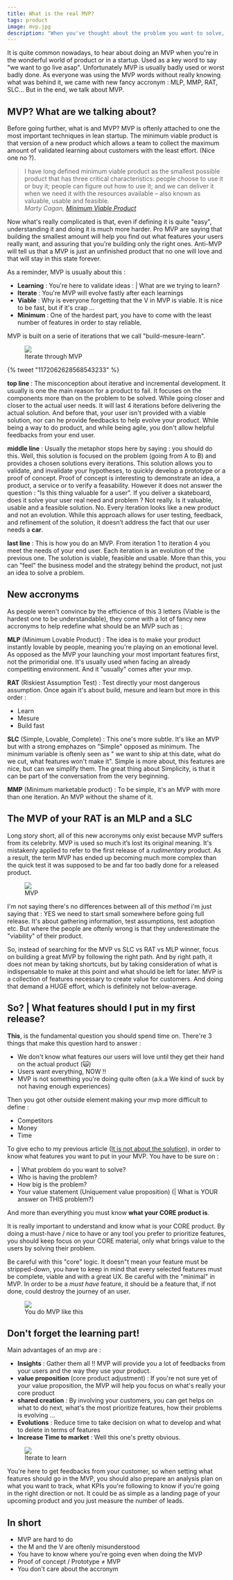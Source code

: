 ```yaml
---
title: What is the real MVP?
tags: product
image: mvp.jpg
description: "When you've thought about the problem you want to solve, that your solution is designed, that your idea is validated that your long term strategy is set. Now it's time to develop and launch your product, but what do you launch? | What features would you choose first? Small story about MVP"
---
```

<p class="lead">
   It is quite common nowadays, to hear about doing an MVP when you're in the wonderful world of product or in a startup. Used as a key word to say "we want to go live asap". Unfortunately MVP is usually badly used or worst badly done. As everyone was using the MVP words without really knowing what was behind it, we came with new fancy accronym : MLP, MMP, RAT, SLC... But in the end, we talk about MVP.  
</p>

## MVP? What are we talking about?

Before going further, what is and MVP? MVP is oftenly attached to one the most important techniques in lean startup. The minimum viable product is that version of a new product which allows a team to collect the maximum amount of validated learning about customers with the least effort. (Nice one no ?).  

<blockquote cite="Marty Cagan">
    I have long defined minimum viable product as the smallest possible product that has three critical characteristics: people choose to use it or buy it; people can figure out how to use it; and we can deliver it when we need it with the resources available – also known as valuable, usable and feasible.<br />
    <cite>Marty Cagan, <a href="https://svpg.com/minimum-viable-product/">Minimum Viable Product</a></cite>
</blockquote>

Now what's really complicated is that, even if defining it is quite "easy", understanding it and doing it is much more harder. 
Pro MVP are saying that building the smallest amount will help you find out what features your users really want, and assuring that you're building only the right ones. Anti-MVP will tell us that a MVP is just an unfinished product that no one will love and that will stay in this state forever. 

As a reminder, MVP is usually about this : 
* __Learning__ : You're here to validate ideas : | What are we trying to learn?
* __Iterate__ : You're MVP will evolve fastly after each learnings
* __Viable__ : Why is everyone forgetting that the V in MVP is viable. It is nice to be fast, but if it's crap ...
* __Minimum__ : One of the hardest part, you have to come with the least number of features in order to stay reliable. 

MVP is built on a serie of iterations that we call "build-mesure-learn". 

<figure class="extent">
    <img src="mvp-metaphor.jpg" data-zoomable />
    <figcaption>Iterate through MVP</figcaption>
</figure>

{% tweet "1172062628568543233" %}

__top line__ : The misconception about iterative and incremental development. It usually is one the main reason for a product to fail. It focuses on the components more than on the problem to be solved. While going closer and closer to the actual user needs. It will last 4 iterations before delivering the actual solution. And before that, your user isn't provided with a viable solution, nor can he provide feedbacks to help evolve your product. While being a way to do product, and while being agile, you don't allow helpful feedbacks from your end user.

__middle line__ : Usually the metaphor stops here by saying : you should do this. Well, this solution is focused on the problem (going from A to B) and provides a chosen solutions every iterations. This solution allows you to validate, and invalidate your hypotheses, to quickly develop a prototype or a proof of concept. 
Proof of concept is interesting to demonstrate an idea, a product, a service or to verify a feasability. However it does not answer the question : "Is this thing valuable for a user". If you deliver a skateboard, does it solve your user real need and problem ? Not really. Is it valuable, usable and a feasible solution. No. Every iteration looks like a new product and not an evolution. While this approach allows for user testing, feedback, and refinement of the solution, it doesn’t address the fact that our user needs a __car__. 

__last line__ : This is how you do an MVP. From iteration 1 to iteration 4 you meet the needs of your end user. Each iteration is an evolution of the previous one. The solution is viable, feasible and usable. More than this, you can "feel" the business model and the strategy behind the product, not just an idea to solve a problem. 


## New accronyms

As people weren't convince by the efficience of this 3 letters (Viable is the hardest one to be understandable), they come with a lot of fancy new accronyms to help redefine what should be an MVP such as : 

__MLP__ (Minimum Lovable Product) : The idea is to make your product instantly lovable by people, meaning you're playing on an emotional level. As opposed as the MVP your launching your most important features first, not the primoridial one. It's usually used when facing an already competiting environment. And it "usually" comes after your mvp. 

__RAT__ (Riskiest Assumption Test) : Test directly your most dangerous assumption. Once again it's about build, mesure and learn but more in this order : 
* Learn
* Mesure
* Build fast

__SLC__ (Simple, Lovable, Complete) : This one's more subtle. It's like an MVP but with a strong emphazes on "Simple" opposed as minimum. The minimum variable is oftenly seen as " we want to ship at this date, what do we cut, what features won't make it". Simple is more about, this features are nice, but can we simplify them. The great thing about Simplicity, is that it can be part of the conversation from the very beginning.

__MMP__ (Minimum marketable product) : To be simple, it's an MVP with more than one iteration. An MVP without the shame of it. 

## The MVP of your RAT is an MLP and a SLC

Long story short, all of this new accronyms only exist because MVP suffers from its celebrity. MVP is used so much it’s lost its original meaning. It's mistakenly applied to refer to the first release of a *rudimentary* product. As a result, the term MVP has ended up becoming much more complex than the quick test it was supposed to be and far too badly done for a released product. 

<figure class="extent">
    <img src="mvp-circle.jpg" data-zoomable />
    <figcaption>MVP</figcaption>
</figure>

I'm not saying there's no differences between all of this _method_ i'm just saying that : YES we need to start small somewhere before going full release. It's about gathering information, test assumptions, test adoption etc. But where the people are oftenly wrong is that they underestimate the "viability" of their product. 

So, instead of searching for the MVP vs SLC vs RAT vs MLP winner, focus on building a great MVP by following the right path. And by right path, it does not mean by taking shortcuts, but by taking consideration of what is indispensable to make at this point and what should be left for later. MVP is a collection of features necessary to create value for customers. And doing that demand a HUGE effort, which is definitely not below-average. 


## So? | What features should I put in my first release?

__This__, is the fundamental question you should spend time on. There're 3 things that make this question hard to answer : 
* We don't know what features our users will love until they get their hand on the actual product (🙀)
* Users want everything, NOW !! 
* MVP is not something you're doing quite often (a.k.a We kind of suck by not having enough experiences)

Then you got other outside element making your mvp more difficult to define : 
* Competitors
* Money
* Time 

To give echo to my previous article ([It is not about the solution](https://www.julien-brionne.fr/posts/it-is-not-about-the-solution/)), in order to know what features you want to put in your MVP. 
You have to be sure on :
* | What problem do you want to solve?
* Who is having the problem? 
* How big is the problem? 
* Your value statement (Uniquement value proposition) (| What is YOUR answer on THIS problem?)

And more than everything you must know __what your CORE product is__.

It is really important to understand and know what is your CORE product. By doing a must-have / nice to have or any tool you prefer to prioritize features, you should keep focus on your CORE material, only what brings value to the users by solving their problem. 

Be careful with this "core" logic. It doesn"t mean your feature must be stripped-down, you have to keep in mind that every selected features must be complete, viable and with a great UX. Be careful with the "minimal" in MVP. 
In order to be a *must have* feature, it should be a feature that, if not done, could destroy the journey of an user. 

<figure class="extent">
    <img src="mvp-rightway.jpg" data-zoomable />
    <figcaption>You do MVP like this</figcaption>
</figure>

## Don't forget the learning part! 



Main advantages of an mvp are : 
* __Insights__ : Gather them all !! MVP will provide you a lot of feedbacks from your users and the way they use your product.
* __value proposition__ (core product adjustment) : If you're not sure yet of your value proposition, the MVP will help you focus on what's really your core product
* __shared creation__ : By involving your customers, you can get helps on what to do next, what's the most prioritize features, how their problems is evolving ...
* __Evolutions__ : Reduce time to take decision on what to develop and what to delete in terms of features
* __Increase Time to market__ : Well this one's pretty obvious. 

<figure class="extent">
    <img src="iterate-learn.jpg" data-zoomable />
    <figcaption>Iterate to learn</figcaption>
</figure>

You're here to get feedbacks from your customer, so when setting what features should go in the MVP, you should also prepare an analysis plan on what you want to track, what KPIs you're following to know if you're going in the right direction or not. It could be as simple as a landing page of your upcoming product and you just measure the number of leads.


## In short

* MVP are hard to do 
* the M and the V are oftenly misunderstood
* You have to know where you're going even when doing the MVP
* Proof of concept / Prototype ≠ MVP
* You don't care about the accronym














